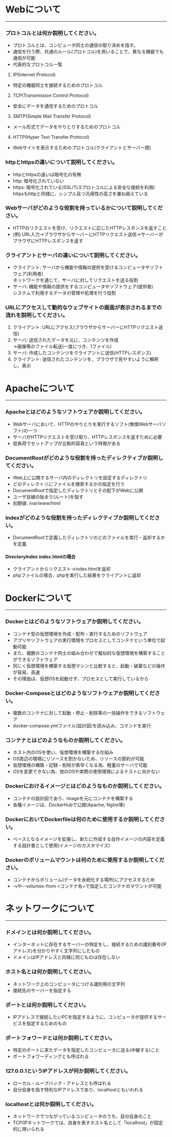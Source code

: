 # Webについて
---
### プロトコルとは何か説明してください。
- プロトコルとは、コンピュータ同士の通信の取り決めを指す。
- 通信を行う際、共通のルール(プロトコル)を用いることで、異なる機器でも通信が可能
- 代表的なプロトコル一覧
1. IP(Internet Protocol)
- 特定の機器同士を接続するためのプロトコル
2. TCP(Transmission Control Protocol)
- 安全にデータを通信するためのプロトコル
3. SMTP(Simple Mail Transfer Protocol)
- メール形式でデータをやりとりするためのプロトコル
4. HTTP(Hyper Text Transfer Protocol)
- Webサイトを表示するためのプロトコル(クライアントとサーバー間)

### httpとhttpsの違いについて説明してください。
- httpとhttpsの違いは暗号化の有無
- http: 暗号化されていない
- https: 暗号化されている(SSL/TLSプロトコルによる安全な接続を利用)  
httpsもhttpと同様に、シンプル且つ汎用性の高さを兼ね揃えている

### Webサーバがどのような役割を持っているかについて説明してください。
- HTTPのリクエストを受け、リクエストに応じたHTTPレスポンスを返すこと
- (例) URL入力→ブラウザからサーバーにHTTPリクエスト送信→サーバーがブラウザにHTTPレスポンスを返す

### クライアントとサーバの違いについて説明してください。
- クライアント: サーバから機能や情報の提供を受けるコンピュータやソフトウェア(利用者)  
ネットワークを通じて、サーバに対してリクエストを送る役割
- サーバ: 機能や情報の提供をするコンピュータやソフトウェア(提供者)  
システムで利用するデータの管理や処理を行う役割

### URLにアクセスして動的なウェブサイトの画面が表示されるまでの流れを説明してください。
1. クライアント: URLにアクセス(ブラウザからサーバーにHTTPリクエスト送信)
2. サーバ: 送信されたデータを元に、コンテンツを作成  
→画像等のファイル転送(一度につき、1ファイル)
3. サーバ: 作成したコンテンツをクライアントに送信(HTTPレスポンス)
4. クライアント: 送信されたコンテンツを、ブラウザで見やすいように解釈し、表示

# Apacheについて
---
### Apacheとはどのようなソフトウェアか説明してください。
- Webサーバにおいて、HTTPのやりとりを実行するソフト(無償Webサーバソフト)の一つ
- サーバがHTTPリクエストを受け取り、HTTPレスポンスを返すために必要
- 低負荷でセットアップが比較的容易という特徴がある


### DocumentRootがどのような役割を持ったディレクティブか説明してください。
- Web上に公開するサーバ内のディレクトリを設定するディレクトリ
- どのディレクトリにファイルを検索するかの指定を行う
- DocumentRootで指定したディレクトリとその配下がWebに公開
- ユーザ目線の始まり(ルート)を指す
- 初期値: /var/www/html

### Indexがどのような役割を持ったディレクティブか説明してください。
- DocumentRootで定義したディレクトリのどのファイルを実行・返却するかを定義
#### DirectoryIndex index.htmlの場合
- クライアントからリクエスト→index.htmlを返却
- phpファイルの場合、phpを実行した結果をクライアントに返却

# Dockerについて
---
### Dockerとはどのようなソフトウェアか説明してください。
- コンテナ型の仮想環境を作成・配布・実行するためのソフトウェア
- アプリやソフトウェアの実行環境をプロセスとしてコンテナという単位で起動可能
- また、複数のコンテナ同士の組み合わせで擬似的な仮想環境を構築することができるソフトウェア
- 同じく仮想環境を構築する仮想マシンと比較すると、起動・破棄などの操作が容易、高速
- その理由は、仮想OSを起動せず、プロセスとして実行しているから

### Docker-Composeとはどのようなソフトウェアか説明してください。
- 複数のコンテナに対して起動・停止・削除等の一括操作をできるソフトウェア
- docker-compose.ymlファイル(設計図)を読み込み、コマンドを実行

### コンテナとはどのようなものか説明してください。
- ホスト内のOSを使い、仮想環境を構築する仕組み
- OS周辺の環境にリソースを割かないため、リソースの節約が可能
- 仮想環境の構築・記録・削除が素早くなる為、軽量のサーバで可能
- OSを変更できない為、他のOSや実際の使用環境によるテストに向かない

### Dockerにおけるイメージとはどのようなものか説明してください。
- コンテナの設計図であり、imageを元にコンテナを構築する
- 各種イメージは、DockerHubで公開(Apache, Nginx等)

### DockerにおいてDockerfileは何のために使用するか説明してください。
- ベースとなるイメージを拡張し、新たに作成する自作イメージの内容を定義する設計書として使用(イメージのカスタマイズ)

### Dockerのボリュームマウントは何のために使用するか説明してください。
- コンテナからボリューム(データを永続化する場所)にアクセスするため
- -vや--volumes-from <コンテナ名>で指定したコンテナのマウントが可能


# ネットワークについて
---
### ドメインとは何か説明してください。
- インターネットに存在するサーバーの特定をし、接続するための識別番号(IPアドレス)を分かりやすく文字列にしたもの
- ドメインはIPアドレスと同様に同じものは存在しない

### ホスト名とは何か説明してください。
- ネットワーク上のコンピュータにつける識別用の文字列
- 接続先のサーバーを指定する

### ポートとは何か説明してください。
- IPアドレスで接続したいPCを指定するように、コンピュータが提供するサービスを指定するためのもの

### ポートフォワードとは何か説明してください。
- 特定のポートに来たデータを指定したコンピュータに送る(中継する)こと
- ポートフォワーディングとも呼ばれる

### 127.0.0.1というIPアドレスが何か説明してください。
- ローカル・ループバック・アドレスとも呼ばれる
- 自分自身を指す特別なIPアドレスであり、localhostともいわれる

### localhostとは何か説明してください。
- ネットワークでつながっているコンピュータのうち、自分自身のこと
- TCP/IPネットワークでは、自身を表すホスト名として「localhost」が固定的に用いられる


